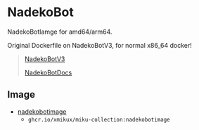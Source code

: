 # NadekoBot

NadekoBotIamge for amd64/arm64.

Original Dockerfile on NadekoBotV3, for normal x86_64 docker!

> [NadekoBotV3](https://gitlab.com/Kwoth/nadekobot/-/tree/v3)
>
> [NadekoBotDocs](https://nadekobot.readthedocs.io/en/v3/guides/docker-guide/)

## Image

* [nadekobotimage](https://github.com/xMikux/Miku-Collection/tree/main/NadekoBot/ARMImage)
  * `ghcr.io/xmikux/miku-collection:nadekobotimage`
